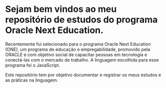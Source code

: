 
# Sejam bem vindos ao meu repositório de estudos do programa Oracle Next Education. #

Recentemente fui selecionado para o programa Oracle Next Education (ONE), um programa de educação e empregabilidade, promovido pela ORACLE e com objetivo social de capacitar pessoas em tecnologia e conectá-las com o mercado de trabalho. A linguagem escolhida para esse programa foi o JavaScript.

Este repositório tem por objetivo documentar e registrar os meus estudos e as práticas na linguagem.

